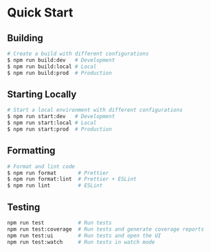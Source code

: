 # Quick Start

## Building

```bash
# Create a build with different configurations
$ npm run build:dev   # Development
$ npm run build:local # Local
$ npm run build:prod  # Production
```

## Starting Locally

```bash
# Start a local environment with different configurations
$ npm run start:dev   # Development
$ npm run start:local # Local
$ npm run start:prod  # Production
```

## Formatting

```bash
# Format and lint code
$ npm run format       # Prettier
$ npm run format:lint  # Prettier + ESLint
$ npm run lint         # ESLint
```

## Testing

```bash
npm run test           # Run tests
npm run test:coverage  # Run tests and generate coverage reports
npm run test:ui        # Run tests and open the UI
npm run test:watch     # Run tests in watch mode
```
